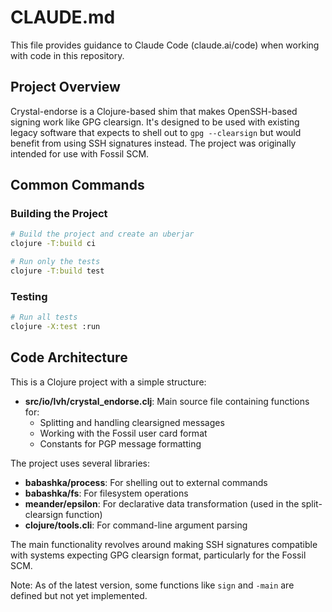 # CLAUDE.md

This file provides guidance to Claude Code (claude.ai/code) when working with code in this repository.

## Project Overview

Crystal-endorse is a Clojure-based shim that makes OpenSSH-based signing work like GPG clearsign. It's designed to be used with existing legacy software that expects to shell out to `gpg --clearsign` but would benefit from using SSH signatures instead. The project was originally intended for use with Fossil SCM.

## Common Commands

### Building the Project

```bash
# Build the project and create an uberjar
clojure -T:build ci

# Run only the tests
clojure -T:build test
```

### Testing

```bash
# Run all tests
clojure -X:test :run
```

## Code Architecture

This is a Clojure project with a simple structure:

- **src/io/lvh/crystal_endorse.clj**: Main source file containing functions for:
  - Splitting and handling clearsigned messages
  - Working with the Fossil user card format
  - Constants for PGP message formatting

The project uses several libraries:
- **babashka/process**: For shelling out to external commands
- **babashka/fs**: For filesystem operations
- **meander/epsilon**: For declarative data transformation (used in the split-clearsign function)
- **clojure/tools.cli**: For command-line argument parsing

The main functionality revolves around making SSH signatures compatible with systems expecting GPG clearsign format, particularly for the Fossil SCM.

Note: As of the latest version, some functions like `sign` and `-main` are defined but not yet implemented.